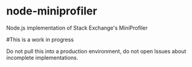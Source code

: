 node-miniprofiler
=================

Node.js implementation of Stack Exchange's MiniProfiler

#This is a work in progress

Do not pull this into a production environment, do not open Issues about incomplete implementations.
